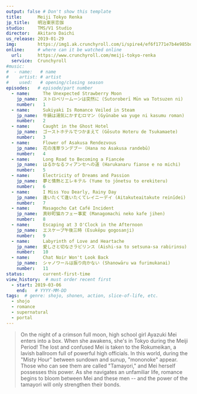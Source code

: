 ```yaml
---
output: false # Don't show this template
title:      Meiji Tokyo Renka
jp_title:   明治東亰恋伽
studio:     TMS/V1 Studio
director:   Akitaro Daichi
us_release: 2019-01-29 
img:        https://img1.ak.crunchyroll.com/i/spire4/ef6f1771e7b4e985bd65544121f3c1231546987212_thumb.jpg
online:     # where can it be watched online
  url:      https://www.crunchyroll.com/meiji-tokyo-renka
  service:  Crunchyroll
#music:
#  - name:   # name
#    artist: # artist
#    used:   # opening/closing season
episodes:   # episode/part number
  - name:     The Unexpected Strawberry Moon
    jp_name:  ストロベリームーンは突然に (Sutoroberī Mūn wa Totsuzen ni)
    number:   1
  - name:     Sukiyaki Is Romance Veiled in Steam
    jp_name:  牛鍋は湯気にかすむロマン (Gyūnabe wa yuge ni kasumu roman)
    number:   2
  - name:     Caught in the Ghost Hotel
    jp_name:  ゴーストホテルでつかまえて (Gōsuto Hoteru de Tsukamaete)
    number:   3
  - name:     Flower of Asakusa Rendezvous
    jp_name:  花の浅草ランデブー (Hana no Asakusa randebū)
    number:   4
  - name:     Long Road to Becoming a Fiancée
    jp_name:  はるかなるフィアンセへの道 (Harukanaru fianse e no michi)
    number:   5
  - name:     Electricity of Dreams and Passion
    jp_name:  夢と情熱とエレキテル (Yume to jōnetsu to erekiteru)
    number:   6
  - name:     I Miss You Dearly, Rainy Day
    jp_name:  逢いたくて逢いたくてレイニーデイ (Aitakuteaitakute reinīdei)
    number:   7
  - name:     Masagocho Cat Café Incident
    jp_name:  真砂町猫カフェー事変 (Managomachi neko kafe jihen)
    number:   8
  - name:     Escaping at 3 O'Clock in the Afternoon
    jp_name:  エスケープ午後三時 (Esukēpu gogosanji)
    number:   9
  - name:     Labyrinth of Love and Heartache
    jp_name:  愛しさと切なさラビリンス (Aishi-sa to setsuna-sa rabirinsu)
    number:   10
  - name:     Chat Noir Won't Look Back
    jp_name:  シャノワールは振り向かない (Shanowāru wa furimukanai)
    number:   11
status:       current-first-time
view_history:  # must order recent first
  - start: 2019-03-06 
    end:   # YYYY-MM-DD
tags:  # genre: shojo, shonen, action, slice-of-life, etc.
  - shojo
  - romance
  - supernatural
  - portal
---
```


> On the night of a crimson full moon, high school girl Ayazuki Mei enters into a box. When she awakens, she's in Tokyo during the Meiji Period! The lost and confused Mei is taken to the Rokumeikan, a lavish ballroom full of powerful high officials. In this world, during the "Misty Hour" between sundown and sunup, "mononoke" appear. Those who can see them are called "Tamayori," and Mei herself possesses this power. As she navigates an unfamiliar life, romance begins to bloom between Mei and these men -- and the power of the tamayori will only strengthen their bonds.